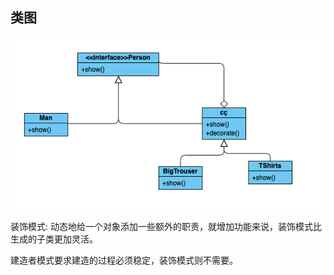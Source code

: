 ## 类图
![](../../../../image/WX20190424-211923.png)

装饰模式:
动态地给一个对象添加一些额外的职责，就增加功能来说，装饰模式比生成的子类更加灵活。

建造者模式要求建造的过程必须稳定，装饰模式则不需要。
